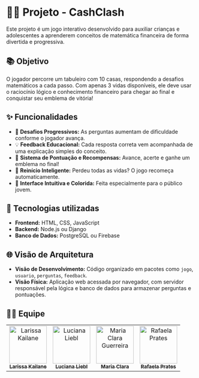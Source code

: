 # 🧠🎲 Projeto - CashClash

Este projeto é um jogo interativo desenvolvido para auxiliar crianças e adolescentes a aprenderem conceitos de matemática financeira de forma divertida e progressiva.

## 📚 Objetivo

O jogador percorre um tabuleiro com 10 casas, respondendo a desafios matemáticos a cada passo. Com apenas 3 vidas disponíveis, ele deve usar o raciocínio lógico e conhecimento financeiro para chegar ao final e conquistar seu emblema de vitória!

## ✨ Funcionalidades

- 🎯 **Desafios Progressivos:** As perguntas aumentam de dificuldade conforme o jogador avança.  
- 💡 **Feedback Educacional:** Cada resposta correta vem acompanhada de uma explicação simples do conceito.  
- 🏅 **Sistema de Pontuação e Recompensas:** Avance, acerte e ganhe um emblema no final!  
- 🔁 **Reinício Inteligente:** Perdeu todas as vidas? O jogo recomeça automaticamente.  
- 📱 **Interface Intuitiva e Colorida:** Feita especialmente para o público jovem.

## 🔧 Tecnologias utilizadas

- **Frontend:** HTML, CSS, JavaScript  
- **Backend:** Node.js ou Django  
- **Banco de Dados:** PostgreSQL ou Firebase  

## 🌐 Visão de Arquitetura

- **Visão de Desenvolvimento:** Código organizado em pacotes como `jogo`, `usuario`, `perguntas`, `feedback`.  
- **Visão Física:** Aplicação web acessada por navegador, com servidor responsável pela lógica e banco de dados para armazenar perguntas e pontuações.

## 👩‍💻 Equipe

<div align="center">

<table>
  <tr>
    <td align="center">
      <a href="https://github.com/Larissa-Kailane">
        <img src="https://avatars.githubusercontent.com/Larissa-Kailane" width="100px;" alt="Larissa Kailane"/><br />
        <sub><b>Larissa Kailane</b></sub>
    </td>
    <td align="center">
      <a href="https://github.com/lucianaliebl">
        <img src="https://avatars.githubusercontent.com/lucianaliebl" width="100px;" alt="Luciana Liebl"/><br />
        <sub><b>Luciana Liebl</b></sub>
      </a>
    </td>
    <td align="center">
      <a href="https://github.com/Mariacmv">
        <img src="https://avatars.githubusercontent.com/Mariacmv" width="100px;" alt="Maria Clara Guerreira"/><br />
        <sub><b>Maria Clara</b></sub>
      </a>
    </td>
    <td align="center">
      <a href="https://github.com/RafaPrattes">
        <img src="https://avatars.githubusercontent.com/RafaPrattes" width="100px;" alt="Rafaela Prates"/><br />
        <sub><b>Rafaela Prates</b></sub>
      </a>
    </td>
  </tr>
</table>

</div>


